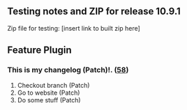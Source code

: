 ## Testing notes and ZIP for release 10.9.1

Zip file for testing: [insert link to built zip here]
## Feature Plugin

### This is my changelog (Patch)!. ([58](https://github.com/tarhi-saad/woocommerce-gutenberg-products-block/pull/58))

1. Checkout branch (Patch)
2. Go to website (Patch)
3. Do some stuff (Patch)


